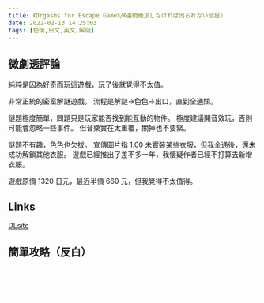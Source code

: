 ```yaml
---
title: 《Orgasms for Escape Game》/《連続絶頂しなければ出られない部屋》
date: 2022-02-13 14:25:03
tags: [色情,日文,英文,解謎]
---
```

## 微劇透評論

純粹是因為好奇而玩這遊戲，玩了後就覺得不太值。

非常正統的密室解謎遊戲。
流程是解謎→色色→出口，直到全通關。

謎題極度簡單，問題只是玩家能否找到能互動的物件。
極度建議開音效玩，否則可能會忽略一些事件。
但音樂實在太重覆，關掉也不要緊。

謎題不有趣，色色也欠拔。
宣傳圖片指 1.00 未實裝某些衣服，但我全通後，還未成功解鎖其他衣服。
遊戲已經推出了差不多一年，我懷疑作者已經不打算去新增衣服。

遊戲原價 1320 日元，最近半價 660 元，但我覺得不太值得。

## Links

[DLsite](https://www.dlsite.com/maniax/work/=/product_id/RJ319145.html)

## 簡單攻略（反白）

<div style="color:white">

Area B 後第三間房，房間中間有個大輪子，東北和東南各有一顆星。
向門北的機關按一下 Enter，西三的鏡子會出現一顆心。
在南方西三的方塊上自摸，就會出現音效。
去大輪子東邊的東西按一下 Enter，就會開始色色。
</div>
